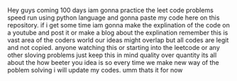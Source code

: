 Hey guys coming 100 days iam gonna practice the leet code problems speed run using python language and gonna paste my code here on this repository. if i get some time iam gonna make the explination of the code on a youtube and post it or make a blog about the explination remember this is vast area of the coders world our ideas might overlap but all codes are legit and not copied. anyone watching this or starting into the leetcode or any other sloving problems just keep this in mind quality over quantity its all about the how beeter you idea is so every time we make new way of the poblem solving i will update my codes. umm thats it for now
